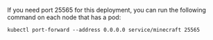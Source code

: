 If you need port 25565 for this deployment, you can run the following command on each node that has a pod:
```shell script
kubectl port-forward --address 0.0.0.0 service/minecraft 25565
```